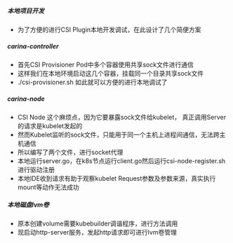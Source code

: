 
##### 本地项目开发
  - 为了方便的进行CSI Plugin本地开发调试，在此设计了几个简便方案
  
##### carina-controller
  - 首先CSI Provisioner Pod中多个容器使用共享sock文件进行通信
  - 这样我们在本地环境启动这几个容器，挂载同一个目录共享sock文件
  - ./csi-provisioner.sh 如此就可以方便的进行本地调试了
  
##### carina-node
  - CSI Node 这个麻烦点，因为它要暴露sock文件给kubelet， 真正调用Server的请求是kubelet发起的
  - 然而Kubelet监听的sock文件，只能用于同一个主机上进程间通信，无法跨主机通信
  - 所以编写了两个文件，进行socket代理
  - 本地运行server.go，在k8s节点运行client.go然后运行csi-node-register.sh进行驱动注册
  - 本地IDE收到请求有助于观察kubelet Request参数及参数来源，真实执行mount等动作无法成功
  
##### 本地磁盘lvm卷
  - 原本创建volume需要kubebuilder调谐程序，进行方法调用
  - 现启动http-server服务，发起http请求即可进行lvm卷管理